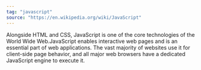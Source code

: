 ```yaml
---
tag: "javascript"
source: "https://en.wikipedia.org/wiki/JavaScript"
---
```


Alongside HTML and CSS, JavaScript is one of the core technologies of the World Wide Web.JavaScript enables interactive web pages and is an essential part of web applications. The vast majority of websites use it for client-side page behavior, and all major web browsers have a dedicated JavaScript engine to execute it.
